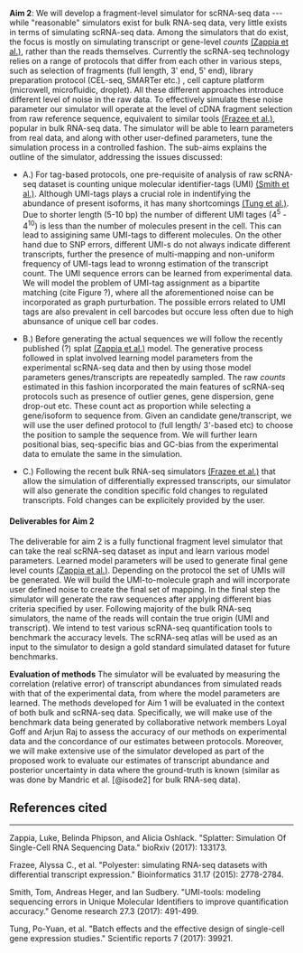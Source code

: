 **Aim 2**:
We will develop a fragment-level simulator for scRNA-seq data --- while "reasonable" simulators exist for bulk RNA-seq data, very little exists in terms of simulating scRNA-seq data.  Among the simulators that do exist, the focus is mostly on simulating transcript or gene-level _counts_ [(Zappia et al.)](#zappia), rather than the reads themselves. Currently the scRNA-seq technology relies on a range of protocols that differ from each other in various steps, such as selection of fragments (full length, 3' end, 5' end), library preparation protocol (CEL-seq, SMARTer etc.) , cell capture platform (microwell, microfluidic, droplet). All these different approaches introduce different level of noise in the raw data. To effectively simulate these noise parameter our simulator will operate at the level of cDNA fragment selection from raw reference sequence, equivalent to similar tools [(Frazee et al.)](#frazee), popular in bulk RNA-seq data. The simulator will be able to learn parameters from real data, and along with other user-defined parameters, tune the simulation process in a controlled fashion. The sub-aims explains the outline of the simulator, addressing the issues discussed:

- A.) For tag-based protocols, one pre-requisite of analysis of raw scRNA-seq dataset is counting unique molecular identifier-tags (UMI) [(Smith et al.)](#smith). Although UMI-tags plays a crucial role in indentifying the abundance of present isoforms, it has many shortcomings [(Tung et al.)](#tung). Due to shorter length (5-10 bp) the number of different UMI tages (4<sup>5</sup> - 4<sup>10</sup>) is less than the number of molecules present in the cell. This can lead to assigining same UMI-tags to different molecules. On the other hand due to SNP errors, different UMI-s do not always indicate different transcripts, further the presence of multi-mapping and non-uniform frequency of UMI-tags lead to wronng estimation of the transcript count. The UMI sequence errors can be learned from experimental data.  We will model the problem of UMI-tag assignment as a bipartite matching (cite Figure ?), where all the aforementioned noise can be incorporated as graph purturbation. The possible errors related to UMI tags are also prevalent in cell barcodes but occure less often due to high abunsance of unique cell bar codes. 

- B.) Before generating the actual sequences we will follow the recently published (?) splat [(Zappia et al.)](#zappia) model. The generative process followed in splat involved learning model parameters from the experimental scRNA-seq data and then by using those model parameters genes/transcripts are repeatedly sampled. The raw _counts_ estimated in this fashion incorporated the main features of scRNA-seq protocols such as presence of outlier genes, gene dispersion, gene drop-out etc. These count act as proportion while selecting a gene/isoform to sequence from. Given an candidate gene/transcript, we will use the user defined protocol to (full length/ 3'-based etc) to choose the position to sample the sequence from. We will further learn positional bias, seq-specific bias and GC-bias from the experimental data to emulate the same in the simulation. 

- C.) Following the recent bulk RNA-seq simulators [(Frazee et al.)](#frazee) that allow the simulation of differentially expressed transcripts, our simulator will also generate the condition specific fold changes to regulated transcripts. Fold changes can be explicitely provided by the user. 


#### Deliverables for Aim 2
The deliverable for aim 2 is a fully functional fragment level simulator that can take the real scRNA-seq dataset as input and learn various model parameters. Learned model parameters will be used to generate final gene level counts [(Zappia et al.)](#zappia). Depending on the protocol the set of UMIs will be generated. We will build the UMI-to-molecule graph and will incorporate user defined noise to create the final set of mapping. In the final step the simulator will generate the raw sequences after applying different bias criteria specified by user. Following majority of the bulk RNA-seq simulators, the name of the reads will contain the true origin (UMI and transcript). We intend to test various scRNA-seq quantification tools to benchmark the accuracy levels. The scRNA-seq atlas will be used as an input to the simulator to design a gold standard simulated dataset for future benchmarks. 


**Evaluation of methods** The simulator will be evaluated by measuring the correlation (relative error) of transcript abundances from simulated reads with that of the experimental data, from where the model parameters are learned. The methods developed for Aim 1 will be evaluated in the context of both bulk and scRNA-seq data.  Specifically, we will make use of the benchmark data being generated by collaborative network members Loyal Goff and Arjun Raj to assess the accuracy of our methods on experimental data and the concordance of our estimates between protocols.  Moreover, we will make extensive use of the simulator developed as part of the proposed work to evaluate our estimates of transcript abundance and posterior uncertainty in data where the ground-truth is known (similar as was done by Mandric et al. [@isode2] for bulk RNA-seq data).


## References cited
---------
<a name="zappia">Zappia</a>, Luke, Belinda Phipson, and Alicia Oshlack. "Splatter: Simulation Of Single-Cell RNA Sequencing Data." bioRxiv (2017): 133173.

<a name="frazee">Frazee</a>, Alyssa C., et al. "Polyester: simulating RNA-seq datasets with differential transcript expression." Bioinformatics 31.17 (2015): 2778-2784.

<a name="smith">Smith</a>, Tom, Andreas Heger, and Ian Sudbery. "UMI-tools: modeling sequencing errors in Unique Molecular Identifiers to improve quantification accuracy." Genome research 27.3 (2017): 491-499.

<a name="tung">Tung</a>, Po-Yuan, et al. "Batch effects and the effective design of single-cell gene expression studies." Scientific reports 7 (2017): 39921.
